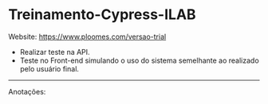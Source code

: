 # Treinamento-Cypress-ILAB

Website: https://www.ploomes.com/versao-trial

* Realizar teste na API.
* Teste no Front-end simulando o uso do sistema semelhante ao realizado pelo usuário final.

----------------------------------

Anotações:

